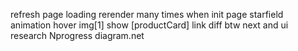 refresh page loading
rerender many times when init page 
starfield animation 
hover img[1] show [productCard]
link diff btw next and ui
research Nprogress 
diagram.net